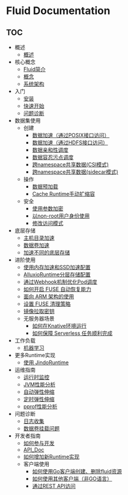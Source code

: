 # Fluid Documentation

<!-- markdownlint-disable MD007 -->
<!-- markdownlint-disable MD032 -->

## TOC

+ 概述
  - [概述](userguide/overview.md)
+ 核心概念
  - [Fluid简介](core-concepts/introduction.md)
  - [概念](core-concepts/concepts.md)
  - [系统架构](core-concepts/architecture.md)
+ 入门
  - [安装](userguide/install.md)
  - [快速开始](userguide/get_started.md)
  - [问题诊断](userguide/troubleshooting.md)
+ 数据集使用
  + 创建
    - [数据加速（通过POSIX接口访问）](samples/accelerate_data_accessing.md)
    - [数据加速（通过HDFS接口访问）](samples/accelerate_data_accessing_by_hdfs.md)
    - [数据亲和性调度](samples/data_co_locality.md)
    - [数据容忍污点调度](samples/data_toleration.md)
    - [跨namespace共享数据(CSI模式)](samples/dataset_across_namespace_with_csi.md)
    - [跨namespace共享数据(sidecar模式)](samples/dataset_across_namespace_with_sidecar.md)
  + 操作
    - [数据预加载](samples/data_warmup.md)
    - [Cache Runtime手动扩缩容](samples/dataset_scaling.md)
  + 安全
    - [使用参数加密](samples/use_encryptoptions.md)
    - [以non-root用户身份使用](samples/nonroot_access.md)
    - [修改访问模式](samples/data_accessmodes.md)
+ 底层存储
  - [主机目录加速](samples/hostpath.md)
  - [数据卷加速](samples/accelerate_pvc.md)
  - [加速不同的底层存储](samples/accelerate_different_storage.md)
+ 进阶使用
  - [使用内存加速和SSD加速配置](samples/accelerate_data_by_mem_or_ssd.md)
  - [AlluxioRuntime分层存储配置](samples/tieredstore_config.md)
  - [通过Webhook机制优化Pod调度](operation/pod_schedule_optimization.md)
  - [如何开启 FUSE 自动恢复能力](samples/fuse_recover.md)
  - [面向 ARM 架构的使用](samples/arm64.md)
  - [设置 FUSE 清理策略](samples/fuse_clean_policy.md)
  - [镜像拉取密钥](samples/image_pull_secrets.md)
  + 无服务器场景
    - [如何在Knative环境运行](samples/knative.md)
    - [如何保障 Serverless 任务顺利完成](samples/application_controller.md)
+ 工作负载
  - [机器学习](samples/machinelearning.md)
+ 更多Runtime实现
  - [使用 JindoRuntime](https://github.com/aliyun/alibabacloud-jindodata/blob/master/docs/user/3.x/jindo_fluid/jindo_fluid_overview.md)
+ 运维指南
  - [运行时监控](operation/monitoring.md)
  - [JVM性能分析](dev/profiling.md)
  - [自动弹性伸缩](operation/dataset_auto_scaling.md)
  - [定时弹性伸缩](operation/dataset_cron_scaling.md)
  - [pprof性能分析](dev/pprof.md)
+ 问题诊断
  - [日志收集](userguide/troubleshooting.md)
  - [数据卷挂载问题](troubleshooting/debug-fuse.md)
+ 开发者指南
  - [如何参与开发](dev/how_to_develop.md)
  - [API_Doc](dev/api_doc.md)
  - [如何增加新Runtime实现](dev/runtime_dev_guide.md)
  + 客户端使用
    - [如何使用Go客户端创建、删除fluid资源](dev/use_go_create_resource.md)
    - [如何使用其他客户端（非GO语言）](dev/multiple-client-support.md)
    - [通过REST API访问](samples/api_proxy.md)

